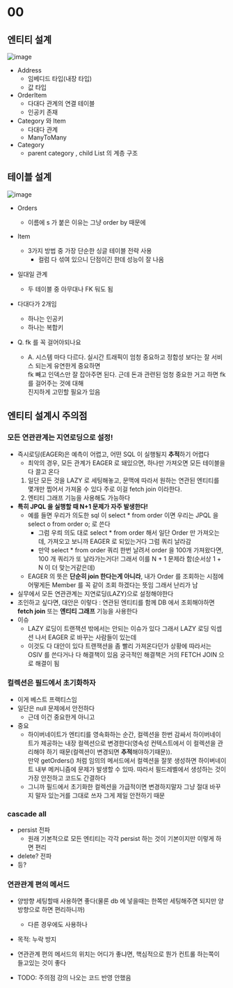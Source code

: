 # 00
## 엔티티 설계
![image](https://user-images.githubusercontent.com/68311318/179228174-47306548-1086-405b-afa5-253876665f50.png)

- Address
  - 임베디드 타입(내장 타입)
  - 값 타입
- OrderItem
  - 다대다 관계의 연결 테이블
  - 인공키 존재
- Category 와 Item
  - 다대다 관계
  - ManyToMany
- Category
  - parent category , child List 의 계층 구조

## 테이블 설계
![image](https://user-images.githubusercontent.com/68311318/179229851-a280a93b-80b9-4f37-99dd-d9146906d896.png)
- Orders
  - 이름에 s 가 붙은 이유는 그냥 order by 때문에
- Item
  - 3가지 방법 중 가장 단순한 싱글 테이블 전략 사용
    - 컬럼 다 섞여 있으니 단점이긴 한데 성능이 잘 나옴
- 일대일 관계
  - 두 테이블 중 아무대나 FK 둬도 됨
- 다대다가 2개임
  - 하나는 인공키
  - 하나는 복합키

- Q. fk 를 꼭 걸어야되나요
  - A. 시스템 마다 다르다. 실시간 트래픽이 엄청 중요하고 정합성 보다는 잘 서비스 되는게 유연한게 중요하면  
  fk 빼고 인덱스만 잘 잡아주면 된다. 근데 돈과 관련된 엄청 중요한 거고 하면 fk 를 걸어주는 것에 대해  
  진지하게 고민할 필요가 있음

## 엔티티 설계시 주의점
### 모든 연관관계는 지연로딩으로 설정!
  - 즉시로딩(EAGER)은 예측이 어렵고, 어떤 SQL 이 실행될지 **추적**하기 어렵다
    - 최악의 경우, 모든 관계가 EAGER 로 돼있으면, 하나만 가져오면 모든 테이블을 다 끌고 온다
    1. 일단 모든 것을 LAZY 로 세팅해놓고, 문맥에 따라서 원하는 연관된 엔티티를 몇개만 찝어서 가져올 수 있다 주로 이걸 fetch join 이라한다. 
    2. 엔티티 그래프 기능을 사용해도 가능하다
  - **특히 JPQL 을 실행할 때 N+1 문제가 자주 발생한다!**
    - 예를 들면 우리가 의도한 sql 이 select * from order 이면 우리는 JPQL 을 select o from order o; 로 쓴다
      - 그럼 우릐 의도 대로 select * from order 해서 일단 Order 만 가져오는데, 가져오고 보니까 EAGER 로 되있는거다 그럼 쿼리 날라감
      - 만약 select * from order 쿼리 한번 날려서 order 을 100개 가져왔다면, 100 개 쿼리가 또 날라가는거다! 그래서 이를 N + 1 문제라 함(순서상 1 + N 이 더 맞는거같은데)
    - EAGER 의 뜻은 **단순히 join 한다는게 아니라**, 내가 Order 를 조회하는 시점에 어떻게든 Member 를 꼭 같이 조회 하겠다는 뜻임 그래서 난리가 남
  - 실무에서 모든 연관관계는 지연로딩(LAZY)으로 설정해야한다
  - 조인하고 싶다면, 대안은 이렇다 : 연관된 엔티티를 함께 DB 에서 조회해야하면 **fetch join** 또는 **엔티티 그래프** 기능을 사용한다
  - 이슈
    - LAZY 로딩이 트랜잭션 밖에서는 안되는 이슈가 있다 그래서 LAZY 로딩 익셉션 나서 EAGER 로 바꾸는 사람들이 있는데
    - 이것도 다 대안이 있다 트랜잭션을 좀 빨리 가져온다던가 상황에 따라서는 OSIV 를 쓴다거나 다 해결책이 있음 궁극적인 해결책은 거의 FETCH JOIN 으로 해결이 됨

### 컬렉션은 필드에서 초기화하자
- 이게 베스트 프랙티스임
- 일단은 null 문제에서 안전하다
  - 근데 이건 중요한게 아니고
- 중요
  - 하이버네이트가 엔티티를 영속화하는 순간, 컬렉션을 한번 감싸서 하이버네이트가 제공하는 내장 컬렉션으로 변경한다(영속성 컨텍스트에서 이 컬렉션을 관리해야 하기 때문(컬렉션이 변경되면 **추적**해야하기때문)).  
  만약 getOrders() 처럼 임의의 메서드에서 컬렉션을 잘못 생성하면 하이버네이트 내부 메커니즘에 문제가 발생할 수 있따. 따라서 필드레벨에서 생성하는 것이 가장 안전하고 코드도 간결하다
  - 그니까 필드에서 초기화한 컬렉션을 가급적이면 변경하지말자 그냥 절대 바꾸지 말자 있는거를 그대로 쓰자 그게 제일 안전하기 때문

### cascade all
- persist 전파
  - 원래 기본적으로 모든 엔티티는 각각 persist 하는 것이 기본이지만 이렇게 하면 편리
- delete? 전파
- 등?

### 연관관계 편의 메서드
- 양방향 세팅할때 사용하면 좋다(물론 db 에 넣을때는 한쪽만 세팅해주면 되지만 양방향으로 하면 편리하니까)
  - 다른 경우에도 사용하나
- 목적: 누락 방지
- 연관관계 편의 메서드의 위치는 어디가 좋냐면, 핵심적으로 뭔가 컨트롤 하는쪽이 들고있는 것이 좋다

- TODO: 주의점 강의 나오는 코드 반영 안했음